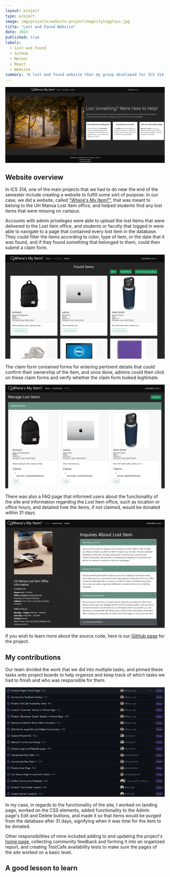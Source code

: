 ```yaml
---
layout: project
type: project
image: img/projects/website-project/magnifyingglass.jpg
title: "Lost and Found Website"
date: 2023
published: true
labels:
  - Lost and Found
  - GitHub
  - Meteor
  - React
  - Website
summary: "A lost and found website that my group developed for ICS 314."
---
```


<img class="img-fluid" src="../img/projects/website-project/website.png">

## Website overview

In ICS 314, one of the main projects that we had to do near the end of the semester include creating a website to fulfill some sort of purpose. In our case, we did a website, called ["Where's My Item?"](https://uh-manoa-lost-and-found.online/), that was meant to belong to the UH Manoa Lost Item office, and helped students find any lost items that were missing on campus. 

Accounts with admin priveleges were able to upload the lost items that were delivered to the Lost Item office, and students or faculty that logged in were able to navigate to a page that contained every lost item in the database. They could filter the items according to color, type of item, or the date that it was found, and if they found something that belonged to them, could then submit a claim form. 

<img class="img-fluid" src="../img/projects/website-project/founditemspage.png">

The claim form contained forms for entering pertinent details that could confirm their ownership of the item, and once done, admins could then click on these claim forms and verify whether the claim form looked legitimate.

<img class="img-fluid" src="../img/projects/website-project/adminpage.png">

There was also a FAQ page that informed users about the functionality of the site and information regarding the Lost Item office, such as location or office hours, and detailed how the items, if not claimed, would be donated within 31 days.

<img class="img-fluid" src="../img/projects/website-project/faqpage.png">

If you wish to learn more about the source code, here is our [GitHub page](https://github.com/orgs/wheres-my-item/repositories) for the project.

## My contributions

Our team divided the work that we did into multiple tasks, and pinned these tasks onto project boards to help organize and keep track of which tasks we had to finish and who was responsible for them.

<img class="img-fluid" src="../img/projects/website-project/tasks.png">

In my case, in regards to the functionality of the site, I worked on landing page, worked on the CSS elements, added functionality to the Admin page's Edit and Delete buttons, and made it so that items would be purged from the database after 31 days, signifying when it was time for the item to be donated. 

Other responsibilities of mine included adding to and updating the project's [home page](https://wheres-my-item.github.io/), collecting community feedback and forming it into an organized report, and creating TestCafe availability tests to make sure the pages of the site worked on a basic level.

## A good lesson to learn

